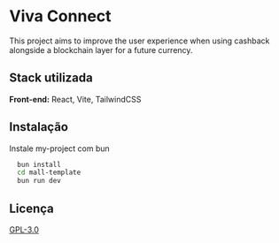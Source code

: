 
# Viva Connect

This project aims to improve the user experience when using cashback alongside a blockchain layer for a future currency.


## Stack utilizada

**Front-end:** React, Vite, TailwindCSS



## Instalação

Instale my-project com bun

```bash
  bun install 
  cd mall-template
  bun run dev
```
    
## Licença

[GPL-3.0](https://www.gnu.org/licenses/gpl-3.0.pt-br.html)


